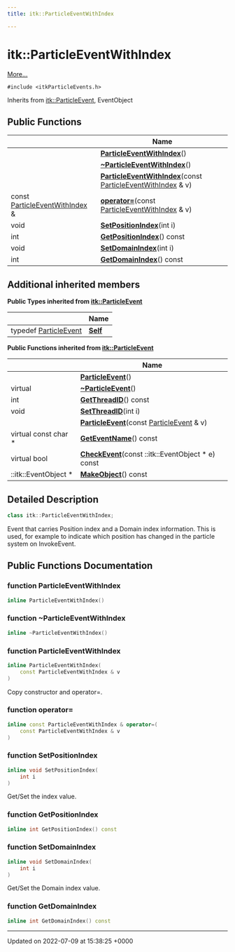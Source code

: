 ```yaml
---
title: itk::ParticleEventWithIndex

---
```


# itk::ParticleEventWithIndex



 [More...](#detailed-description)


`#include <itkParticleEvents.h>`

Inherits from [itk::ParticleEvent](../Classes/classitk_1_1ParticleEvent.md), EventObject

## Public Functions

|                | Name           |
| -------------- | -------------- |
| | **[ParticleEventWithIndex](../Classes/classitk_1_1ParticleEventWithIndex.md#function-particleeventwithindex)**() |
| | **[~ParticleEventWithIndex](../Classes/classitk_1_1ParticleEventWithIndex.md#function-~particleeventwithindex)**() |
| | **[ParticleEventWithIndex](../Classes/classitk_1_1ParticleEventWithIndex.md#function-particleeventwithindex)**(const [ParticleEventWithIndex](../Classes/classitk_1_1ParticleEventWithIndex.md) & v) |
| const [ParticleEventWithIndex](../Classes/classitk_1_1ParticleEventWithIndex.md) & | **[operator=](../Classes/classitk_1_1ParticleEventWithIndex.md#function-operator=)**(const [ParticleEventWithIndex](../Classes/classitk_1_1ParticleEventWithIndex.md) & v) |
| void | **[SetPositionIndex](../Classes/classitk_1_1ParticleEventWithIndex.md#function-setpositionindex)**(int i) |
| int | **[GetPositionIndex](../Classes/classitk_1_1ParticleEventWithIndex.md#function-getpositionindex)**() const |
| void | **[SetDomainIndex](../Classes/classitk_1_1ParticleEventWithIndex.md#function-setdomainindex)**(int i) |
| int | **[GetDomainIndex](../Classes/classitk_1_1ParticleEventWithIndex.md#function-getdomainindex)**() const |

## Additional inherited members

**Public Types inherited from [itk::ParticleEvent](../Classes/classitk_1_1ParticleEvent.md)**

|                | Name           |
| -------------- | -------------- |
| typedef [ParticleEvent](../Classes/classitk_1_1ParticleEvent.md) | **[Self](../Classes/classitk_1_1ParticleEvent.md#typedef-self)**  |

**Public Functions inherited from [itk::ParticleEvent](../Classes/classitk_1_1ParticleEvent.md)**

|                | Name           |
| -------------- | -------------- |
| | **[ParticleEvent](../Classes/classitk_1_1ParticleEvent.md#function-particleevent)**() |
| virtual | **[~ParticleEvent](../Classes/classitk_1_1ParticleEvent.md#function-~particleevent)**() |
| int | **[GetThreadID](../Classes/classitk_1_1ParticleEvent.md#function-getthreadid)**() const |
| void | **[SetThreadID](../Classes/classitk_1_1ParticleEvent.md#function-setthreadid)**(int i) |
| | **[ParticleEvent](../Classes/classitk_1_1ParticleEvent.md#function-particleevent)**(const [ParticleEvent](../Classes/classitk_1_1ParticleEvent.md) & v) |
| virtual const char * | **[GetEventName](../Classes/classitk_1_1ParticleEvent.md#function-geteventname)**() const |
| virtual bool | **[CheckEvent](../Classes/classitk_1_1ParticleEvent.md#function-checkevent)**(const ::itk::EventObject * e) const |
| ::itk::EventObject * | **[MakeObject](../Classes/classitk_1_1ParticleEvent.md#function-makeobject)**() const |


## Detailed Description

```cpp
class itk::ParticleEventWithIndex;
```


Event that carries Position index and a Domain index information. This is used, for example to indicate which position has changed in the particle system on InvokeEvent. 

## Public Functions Documentation

### function ParticleEventWithIndex

```cpp
inline ParticleEventWithIndex()
```


### function ~ParticleEventWithIndex

```cpp
inline ~ParticleEventWithIndex()
```


### function ParticleEventWithIndex

```cpp
inline ParticleEventWithIndex(
    const ParticleEventWithIndex & v
)
```


Copy constructor and operator=. 


### function operator=

```cpp
inline const ParticleEventWithIndex & operator=(
    const ParticleEventWithIndex & v
)
```


### function SetPositionIndex

```cpp
inline void SetPositionIndex(
    int i
)
```


Get/Set the index value. 


### function GetPositionIndex

```cpp
inline int GetPositionIndex() const
```


### function SetDomainIndex

```cpp
inline void SetDomainIndex(
    int i
)
```


Get/Set the Domain index value. 


### function GetDomainIndex

```cpp
inline int GetDomainIndex() const
```


-------------------------------

Updated on 2022-07-09 at 15:38:25 +0000